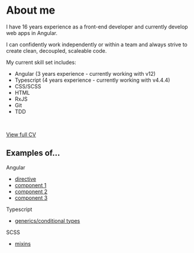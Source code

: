 # About me

I have 16 years experience as a front-end developer and currently develop web apps in Angular.

I can confidently work independently or within a team and always strive to create clean, decoupled, scaleable code.

My current skill set includes:

- Angular (3 years experience - currently working with v12)
- Typescript (4 years experience - currently working with v4.4.4)
- CSS/SCSS
- HTML
- RxJS
- Git
- TDD

<br/>

[View full CV](https://docs.google.com/document/d/1mF6q1800kQuNBG2CP5WxcNtqtLIbQTqwSTxHeV0xB6w/edit?usp=sharing)

## Examples of...

Angular
 - [directive](/components/layout/responsive-container)
 - [component 1](/components/layout/page-header)
 - [component 2](/components/product/lesson-plan/header)
 - [component 3](/components/product/lesson-plan/grid)

Typescript
 - [generics/conditional types](/core/commands/command)

SCSS
 - [mixins](/layout/flex-grid)
